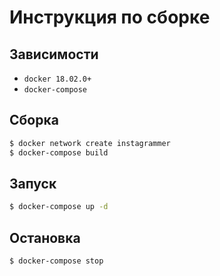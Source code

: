# Инструкция по сборке

## Зависимости

* `docker 18.02.0+`
* `docker-compose`

## Сборка

```bash
$ docker network create instagrammer
$ docker-compose build
```

## Запуск

```bash
$ docker-compose up -d
```

## Остановка

```bash
$ docker-compose stop
```
